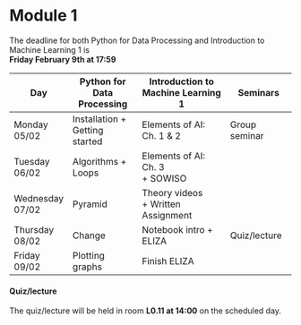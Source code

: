 
# Module 1

The deadline for both Python for Data Processing and Introduction to Machine Learning 1 is<br>**Friday February 9th at 17:59**

| Day                | Python for<br>Data Processing | Introduction to<br>Machine Learning 1    | Seminars                                                           |
|--------------------|-------------------------------|------------------------------------------|--------------------------------------------------------------------|
| Monday<br>05/02    | Installation +<br>Getting started | Elements of AI: Ch. 1 & 2            | Group seminar                                                      |
| Tuesday<br>06/02   | Algorithms +<br>Loops         | Elements of AI: Ch. 3<br>+ SOWISO        |                                                                    |
| Wednesday<br>07/02 | Pyramid                       | Theory videos<br>+ Written Assignment    |                                                                    |
| Thursday<br>08/02  | Change                        | Notebook intro + ELIZA                   | Quiz/lecture                                                       |
| Friday<br>09/02    | Plotting graphs               | Finish ELIZA                             |                                                                    |



#### Quiz/lecture

The quiz/lecture will be held in room **L0.11 at 14:00** on the scheduled day.

